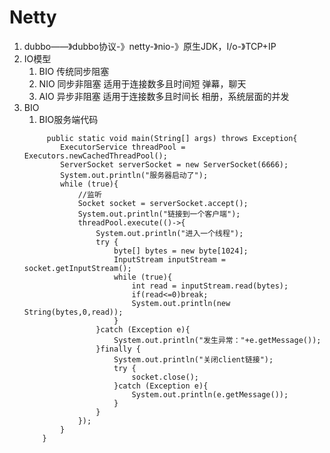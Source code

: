 # Netty
1. dubbo——》dubbo协议-》netty-》nio-》原生JDK，I/o-》TCP+IP
2. IO模型
	1. BIO 传统同步阻塞
	2. NIO 同步非阻塞 适用于连接数多且时间短  弹幕，聊天
	3. AIO 异步非阻塞 适用于连接数多且时间长  相册，系统层面的并发
3. BIO
	1. BIO服务端代码
	```
		 public static void main(String[] args) throws Exception{
			ExecutorService threadPool = Executors.newCachedThreadPool();
			ServerSocket serverSocket = new ServerSocket(6666);
			System.out.println("服务器启动了");
			while (true){
				//监听
				Socket socket = serverSocket.accept();
				System.out.println("链接到一个客户端");
				threadPool.execute(()->{
					System.out.println("进入一个线程");
					try {
						byte[] bytes = new byte[1024];
						InputStream inputStream = socket.getInputStream();
						while (true){
							int read = inputStream.read(bytes);
							if(read<=0)break;
							System.out.println(new String(bytes,0,read));
						}
					}catch (Exception e){
						System.out.println("发生异常："+e.getMessage());
					}finally {
						System.out.println("关闭client链接");
						try {
							socket.close();
						}catch (Exception e){
							System.out.println(e.getMessage());
						}
					}
				});
			}
		}
	```
